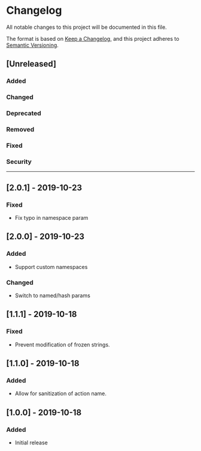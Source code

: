 # Changelog
All notable changes to this project will be documented in this file.

The format is based on [Keep a Changelog](https://keepachangelog.com/en/1.0.0/),
and this project adheres to [Semantic Versioning](https://semver.org/spec/v2.0.0.html).

## [Unreleased]
### Added
### Changed
### Deprecated
### Removed
### Fixed
### Security

---

## [2.0.1] - 2019-10-23
### Fixed
- Fix typo in namespace param

## [2.0.0] - 2019-10-23
### Added
- Support custom namespaces
### Changed
- Switch to named/hash params

## [1.1.1] - 2019-10-18
### Fixed
- Prevent modification of frozen strings.

## [1.1.0] - 2019-10-18
### Added
- Allow for sanitization of action name.

## [1.0.0] - 2019-10-18
### Added
- Initial release
